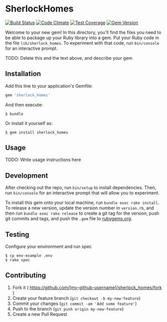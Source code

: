 # SherlockHomes

[![Build Status](https://travis-ci.org/jeffdeville/sherlock_homes.svg?branch=master)](https://travis-ci.org/jeffdeville/sherlock_homes)
[![Code Climate](https://codeclimate.com/github/jeffdeville/sherlock_homes/badges/gpa.svg)](https://codeclimate.com/github/jeffdeville/sherlock_homes)
[![Test Coverage](https://codeclimate.com/github/jeffdeville/sherlock_homes/badges/coverage.svg)](https://codeclimate.com/github/jeffdeville/sherlock_homes/coverage)
[![Gem Version](https://badge.fury.io/rb/sherlock_homes.svg)](http://badge.fury.io/rb/sherlock_homes)

Welcome to your new gem! In this directory, you'll find the files you need to be able to package up your Ruby library into a gem. Put your Ruby code in the file `lib/sherlock_homes`. To experiment with that code, run `bin/console` for an interactive prompt.

TODO: Delete this and the text above, and describe your gem

## Installation

Add this line to your application's Gemfile:

```ruby
gem 'sherlock_homes'
```

And then execute:

    $ bundle

Or install it yourself as:

    $ gem install sherlock_homes

## Usage

TODO: Write usage instructions here

## Development

After checking out the repo, run `bin/setup` to install dependencies. Then, run `bin/console` for an interactive prompt that will allow you to experiment.

To install this gem onto your local machine, run `bundle exec rake install`. To release a new version, update the version number in `version.rb`, and then run `bundle exec rake release` to create a git tag for the version, push git commits and tags, and push the `.gem` file to [rubygems.org](https://rubygems.org).

## Testing

Configure your environment and run spec

    $ cp env-example .env
    $ rake spec

## Contributing

1. Fork it ( https://github.com/[my-github-username]/sherlock_homes/fork )
2. Create your feature branch (`git checkout -b my-new-feature`)
3. Commit your changes (`git commit -am 'Add some feature'`)
4. Push to the branch (`git push origin my-new-feature`)
5. Create a new Pull Request
